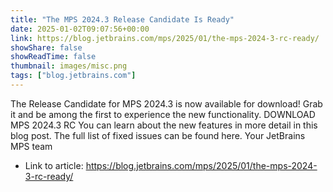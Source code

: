 ```yaml
---
title: "The MPS 2024.3 Release Candidate Is Ready"
date: 2025-01-02T09:07:56+00:00
link: https://blog.jetbrains.com/mps/2025/01/the-mps-2024-3-rc-ready/
showShare: false
showReadTime: false
thumbnail: images/misc.png
tags: ["blog.jetbrains.com"]
---
```

The Release Candidate for MPS 2024.3 is now available for download! Grab it and be among the first to experience the new functionality. DOWNLOAD MPS 2024.3 RC You can learn about the new features in more detail in this blog post. The full list of fixed issues can be found here. Your JetBrains MPS team

- Link to article: https://blog.jetbrains.com/mps/2025/01/the-mps-2024-3-rc-ready/